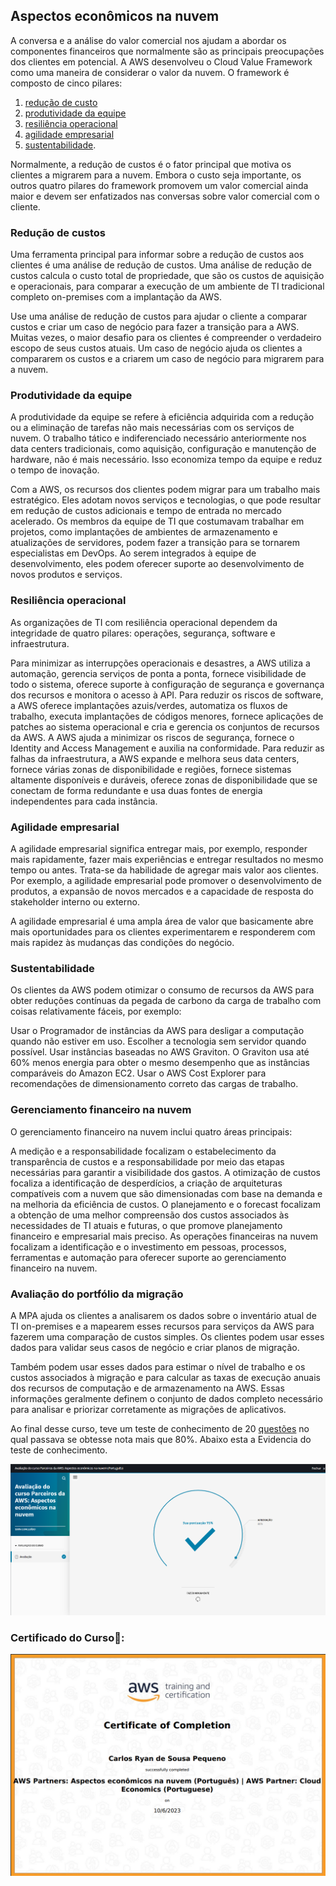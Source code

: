 ## Aspectos econômicos na nuvem

A conversa e a análise do valor comercial nos ajudam a abordar os componentes financeiros que normalmente são as principais preocupações dos clientes em potencial. A AWS desenvolveu o Cloud Value Framework como uma maneira de considerar o valor da nuvem. O framework é composto de cinco pilares:

1. [redução de custo](https://github.com/CarlosRyan07/Programa-Bolsas-CompassUOL/blob/main/Sprint_5/Aspectos_Economicos_Nuvem/1_ReducaoCustos.md) 
2. [produtividade da equipe](https://github.com/CarlosRyan07/Programa-Bolsas-CompassUOL/blob/main/Sprint_5/Aspectos_Economicos_Nuvem/2_ProdutividadeEquipe.md)
3. [resiliência operacional](https://github.com/CarlosRyan07/Programa-Bolsas-CompassUOL/blob/main/Sprint_5/Aspectos_Economicos_Nuvem/3_ResilienciaOperacional.md)
4. [agilidade empresarial](https://github.com/CarlosRyan07/Programa-Bolsas-CompassUOL/blob/main/Sprint_5/Aspectos_Economicos_Nuvem/4_AgilidadeEmpresarial.md)
5. [sustentabilidade](https://github.com/CarlosRyan07/Programa-Bolsas-CompassUOL/blob/main/Sprint_5/Aspectos_Economicos_Nuvem/5_Sustentabilidade.md). 


Normalmente, a redução de custos é o fator principal que motiva os clientes a migrarem para a nuvem. Embora o custo seja importante, os outros quatro pilares do framework promovem um valor comercial ainda maior e devem ser enfatizados nas conversas sobre valor comercial com o cliente.

### Redução de custos

Uma ferramenta principal para informar sobre a redução de custos aos clientes é uma análise de redução de custos. Uma análise de redução de custos calcula o custo total de propriedade, que são os custos de aquisição e operacionais, para comparar a execução de um ambiente de TI tradicional completo on-premises com a implantação da AWS. 


Use uma análise de redução de custos para ajudar o cliente a comparar custos e criar um caso de negócio para fazer a transição para a AWS. Muitas vezes, o maior desafio para os clientes é compreender o verdadeiro escopo de seus custos atuais. Um caso de negócio ajuda os clientes a compararem os custos e a criarem um caso de negócio para migrarem para a nuvem.

### Produtividade da equipe

A produtividade da equipe se refere à eficiência adquirida com a redução ou a eliminação de tarefas não mais necessárias com os serviços de nuvem. O trabalho tático e indiferenciado necessário anteriormente nos data centers tradicionais, como aquisição, configuração e manutenção de hardware, não é mais necessário. Isso economiza tempo da equipe e reduz o tempo de inovação.



Com a AWS, os recursos dos clientes podem migrar para um trabalho mais estratégico. Eles adotam novos serviços e tecnologias, o que pode resultar em redução de custos adicionais e tempo de entrada no mercado acelerado. Os membros da equipe de TI que costumavam trabalhar em projetos, como implantações de ambientes de armazenamento e atualizações de servidores, podem fazer a transição para se tornarem especialistas em DevOps. Ao serem integrados à equipe de desenvolvimento, eles podem oferecer suporte ao desenvolvimento de novos produtos e serviços.

### Resiliência operacional

As organizações de TI com resiliência operacional dependem da integridade de quatro pilares: operações, segurança, software e infraestrutura. 

Para minimizar as interrupções operacionais e desastres, a AWS utiliza a automação, gerencia serviços de ponta a ponta, fornece visibilidade de todo o sistema, oferece suporte à configuração de segurança e governança dos recursos e monitora o acesso à API.
Para reduzir os riscos de software, a AWS oferece implantações azuis/verdes, automatiza os fluxos de trabalho, executa implantações de códigos menores, fornece aplicações de patches ao sistema operacional e cria e gerencia os conjuntos de recursos da AWS.
A AWS ajuda a minimizar os riscos de segurança, fornece o Identity and Access Management e auxilia na conformidade.
Para reduzir as falhas da infraestrutura, a AWS expande e melhora seus data centers, fornece várias zonas de disponibilidade e regiões, fornece sistemas altamente disponíveis e duráveis, oferece zonas de disponibilidade que se conectam de forma redundante e usa duas fontes de energia independentes para cada instância.

### Agilidade empresarial

A agilidade empresarial significa entregar mais, por exemplo, responder mais rapidamente, fazer mais experiências e entregar resultados no mesmo tempo ou antes. Trata-se da habilidade de agregar mais valor aos clientes. Por exemplo, a agilidade empresarial pode promover o desenvolvimento de produtos, a expansão de novos mercados e a capacidade de resposta do stakeholder interno ou externo.


A agilidade empresarial é uma ampla área de valor que basicamente abre mais oportunidades para os clientes experimentarem e responderem com mais rapidez às mudanças das condições do negócio.  

### Sustentabilidade

Os clientes da AWS podem otimizar o consumo de recursos da AWS para obter reduções contínuas da pegada de carbono da carga de trabalho com coisas relativamente fáceis, por exemplo:

Usar o Programador de instâncias da AWS para desligar a computação quando não estiver em uso.
Escolher a tecnologia sem servidor quando possível.
Usar instâncias baseadas no AWS Graviton. O Graviton usa até 60% menos energia para obter o mesmo desempenho que as instâncias comparáveis do Amazon EC2.
Usar o AWS Cost Explorer para recomendações de dimensionamento correto das cargas de trabalho.

### Gerenciamento financeiro na nuvem

O gerenciamento financeiro na nuvem inclui quatro áreas principais: 

A medição e a responsabilidade focalizam o estabelecimento da transparência de custos e a responsabilidade por meio das etapas necessárias para garantir a visibilidade dos gastos.
A otimização de custos focaliza a identificação de desperdícios, a criação de arquiteturas compatíveis com a nuvem que são dimensionadas com base na demanda e na melhoria da eficiência de custos.
O planejamento e o forecast focalizam a obtenção de uma melhor compreensão dos custos associados às necessidades de TI atuais e futuras, o que promove planejamento financeiro e empresarial mais preciso.
As operações financeiras na nuvem focalizam a identificação e o investimento em pessoas, processos, ferramentas e automação para oferecer suporte ao gerenciamento financeiro na nuvem.


### Avaliação do portfólio da migração

A MPA ajuda os clientes a analisarem os dados sobre o inventário atual de TI on-premises e a mapearem esses recursos para serviços da AWS para fazerem uma comparação de custos simples. Os clientes podem usar esses dados para validar seus casos de negócio e criar planos de migração.


Também podem usar esses dados para estimar o nível de trabalho e os custos associados à migração e para calcular as taxas de execução anuais dos recursos de computação e de armazenamento na AWS. Essas informações geralmente definem o conjunto de dados completo necessário para analisar e priorizar corretamente as migrações de aplicativos.


Ao final desse curso, teve um teste de conhecimento de 20 [questões](https://github.com/CarlosRyan07/Programa-Bolsas-CompassUOL/blob/main/Sprint_5/Aspectos_Economicos_Nuvem/questoes.txt) no qual passava se obtesse nota mais que 80%.
Abaixo esta a Evidencia do teste de conhecimento.

<img src="https://github.com/CarlosRyan07/Programa-Bolsas-CompassUOL/blob/main/Sprint_5/Aspectos_Economicos_Nuvem/Certificados/Captura_de_tela_2023-10-06_110512.png" width="600">

### Certificado do Curso🥇:

<img src="https://github.com/CarlosRyan07/Programa-Bolsas-CompassUOL/blob/main/Sprint_5/Aspectos_Economicos_Nuvem/Certificados/Certificado_AWS_Aspectos_Economicos_na_Nuvem.png" width="600">